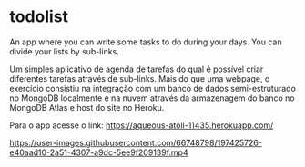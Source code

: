 # todolist
An app where you can write some tasks to do during your days. You can divide your lists by sub-links.

Um simples aplicativo de agenda de tarefas do qual é possível criar diferentes tarefas através de sub-links. Mais do que uma webpage, o exercício consistiu na integração com um banco de dados semi-estruturado no MongoDB localmente e na nuvem através da armazenagem do banco no MongoDB Atlas e host do site no Heroku.
 
Para o app acesse o link: https://aqueous-atoll-11435.herokuapp.com/




https://user-images.githubusercontent.com/66748798/197425726-e40aad10-2a51-4307-a9dc-5ee9f209139f.mp4

